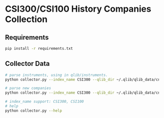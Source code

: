 # CSI300/CSI100 History Companies Collection

## Requirements

```bash
pip install -r requirements.txt
```

## Collector Data

```bash
# parse instruments, using in qlib/instruments.
python collector.py --index_name CSI300 --qlib_dir ~/.qlib/qlib_data/cn_data --method parse_instruments

# parse new companies
python collector.py --index_name CSI300 --qlib_dir ~/.qlib/qlib_data/cn_data --method save_new_companies

# index_name support: CSI300, CSI100
# help
python collector.py --help
```

